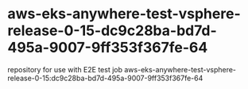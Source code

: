 # aws-eks-anywhere-test-vsphere-release-0-15-dc9c28ba-bd7d-495a-9007-9ff353f367fe-64
repository for use with E2E test job aws-eks-anywhere-test-vsphere-release-0-15:dc9c28ba-bd7d-495a-9007-9ff353f367fe-64
